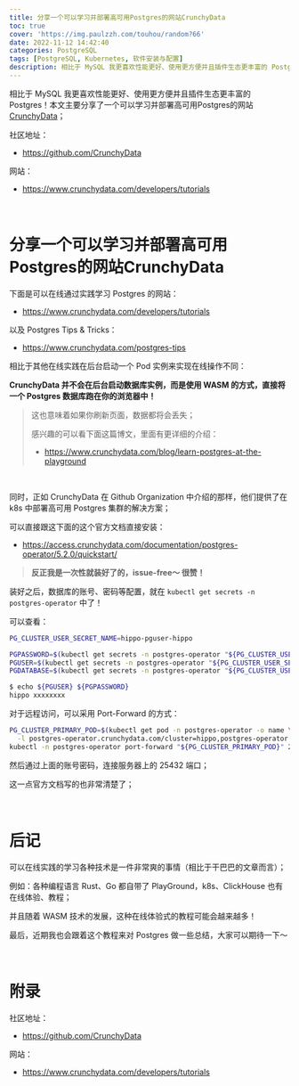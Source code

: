 ```yaml
---
title: 分享一个可以学习并部署高可用Postgres的网站CrunchyData
toc: true
cover: 'https://img.paulzzh.com/touhou/random?66'
date: 2022-11-12 14:42:40
categories: PostgreSQL
tags: [PostgreSQL, Kubernetes, 软件安装与配置]
description: 相比于 MySQL 我更喜欢性能更好、使用更方便并且插件生态更丰富的 Postgres！本文主要分享了一个可以学习并部署高可用Postgres的网站CrunchyData；
---
```


相比于 MySQL 我更喜欢性能更好、使用更方便并且插件生态更丰富的 Postgres！本文主要分享了一个可以学习并部署高可用Postgres的网站 [CrunchyData](https://www.crunchydata.com/)；

社区地址：

-   https://github.com/CrunchyData

网站：

-   https://www.crunchydata.com/developers/tutorials

<br/>

<!--more-->

# **分享一个可以学习并部署高可用Postgres的网站CrunchyData**

下面是可以在线通过实践学习 Postgres 的网站：

-   https://www.crunchydata.com/developers/tutorials

以及 Postgres Tips & Tricks：

-   https://www.crunchydata.com/postgres-tips

相比于其他在线实践在后台启动一个 Pod 实例来实现在线操作不同：

**CrunchyData 并不会在后台启动数据库实例，而是使用 WASM 的方式，直接将一个 Postgres 数据库跑在你的浏览器中！**

>   这也意味着如果你刷新页面，数据都将会丢失；
>
>   感兴趣的可以看下面这篇博文，里面有更详细的介绍：
>
>   -   https://www.crunchydata.com/blog/learn-postgres-at-the-playground

<br/>

同时，正如 CrunchyData 在 Github Organization 中介绍的那样，他们提供了在 k8s 中部署高可用 Postgres 集群的解决方案；

可以直接跟这下面的这个官方文档直接安装：

-   https://access.crunchydata.com/documentation/postgres-operator/5.2.0/quickstart/

>   **反正我是一次性就装好了的，issue-free～ 很赞！**

装好之后，数据库的账号、密码等配置，就在 `kubectl get secrets -n postgres-operator` 中了！

可以查看：

```bash
PG_CLUSTER_USER_SECRET_NAME=hippo-pguser-hippo

PGPASSWORD=$(kubectl get secrets -n postgres-operator "${PG_CLUSTER_USER_SECRET_NAME}" -o go-template='{{.data.password | base64decode}}') \
PGUSER=$(kubectl get secrets -n postgres-operator "${PG_CLUSTER_USER_SECRET_NAME}" -o go-template='{{.data.user | base64decode}}') \
PGDATABASE=$(kubectl get secrets -n postgres-operator "${PG_CLUSTER_USER_SECRET_NAME}" -o go-template='{{.data.dbname | base64decode}}')

$ echo ${PGUSER} ${PGPASSWORD}
hippo xxxxxxxx
```

对于远程访问，可以采用 Port-Forward 的方式：

```bash
PG_CLUSTER_PRIMARY_POD=$(kubectl get pod -n postgres-operator -o name \
  -l postgres-operator.crunchydata.com/cluster=hippo,postgres-operator.crunchydata.com/role=master)
kubectl -n postgres-operator port-forward "${PG_CLUSTER_PRIMARY_POD}" 25432:5432
```

然后通过上面的账号密码，连接服务器上的 25432 端口；

这一点官方文档写的也非常清楚了；

<br/>

# **后记**

可以在线实践的学习各种技术是一件非常爽的事情（相比于干巴巴的文章而言）；

例如：各种编程语言 Rust、Go 都自带了 PlayGround，k8s、ClickHouse 也有在线体验、教程；

并且随着 WASM 技术的发展，这种在线体验式的教程可能会越来越多！

最后，近期我也会跟着这个教程来对 Postgres 做一些总结，大家可以期待一下～

<br/>

# **附录**

社区地址：

-   https://github.com/CrunchyData

网站：

-   https://www.crunchydata.com/developers/tutorials


<br/>
